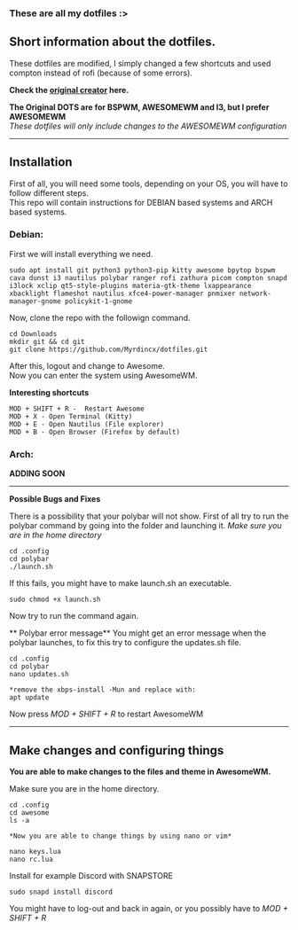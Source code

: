 ### These are all my dotfiles :>

## Short information about the dotfiles.

These dotfiles are modified, I simply changed a few shortcuts and used compton instead of rofi (because of some errors).

**Check the [original creator](https://github.com/Manas140/dotfiles) here.**


**The Original DOTS are for BSPWM, AWESOMEWM and I3, but I prefer AWESOMEWM**\
*These dotfiles will only include changes to the AWESOMEWM configuration*

---

## Installation

First of all, you will need some tools, depending on your OS, you will have to follow different steps.\
This repo will contain instructions for DEBIAN based systems and ARCH based systems.



### Debian:
First we will install everything we need.

```
sudo apt install git python3 python3-pip kitty awesome bpytop bspwm cava dunst i3 nautilus polybar ranger rofi zathura picom compton snapd i3lock xclip qt5-style-plugins materia-gtk-theme lxappearance xbacklight flameshot nautilus xfce4-power-manager pnmixer network-manager-gnome policykit-1-gnome 

```
Now, clone the repo with the followign command.

```
cd Downloads
mkdir git && cd git
git clone https://github.com/Myrdincx/dotfiles.git
```

After this, logout and change to Awesome.\
Now you can enter the system using AwesomeWM. 

**Interesting shortcuts**
```
MOD + SHIFT + R -  Restart Awesome
MOD + X - Open Terminal (Kitty)
MOD + E - Open Nautilus (File explorer)
MOD + B - Open Browser (Firefox by default)
```

### Arch:

**ADDING SOON**

---

**Possible Bugs and Fixes**

There is a possibility that your polybar will not show.
First of all try to run the polybar command by going into the folder and launching it.
*Make sure you are in the home directory*

```
cd .config
cd polybar
./launch.sh
```
If this fails, you might have to make launch.sh an executable.
```
sudo chmod +x launch.sh
```
Now try to run the command again.

** Polybar error message**
You might get an error message when the polybar launches, to fix this try to configure the updates.sh file.
```
cd .config
cd polybar
nano updates.sh

*remove the xbps-install -Mun and replace with:
apt update
```
Now press *MOD + SHIFT + R* to restart AwesomeWM

---

## Make changes and configuring things

**You are able to make changes to the files and theme in AwesomeWM.**

Make sure you are in the home directory.

```
cd .config
cd awesome
ls -a

*Now you are able to change things by using nano or vim*

nano keys.lua
nano rc.lua
```

Install for example Discord with SNAPSTORE
```
sudo snapd install discord
```
You might have to log-out and back in again, or you possibly have to *MOD + SHIFT + R*

